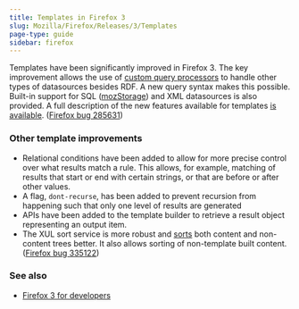 ```yaml
---
title: Templates in Firefox 3
slug: Mozilla/Firefox/Releases/3/Templates
page-type: guide
sidebar: firefox
---
```


Templates have been significantly improved in Firefox 3. The key improvement allows the use of [custom query processors](/en-US/docs/How_to_implement_a_custom_XUL_query_processor_component) to handle other types of datasources besides RDF. A new query syntax makes this possible. Built-in support for SQL ([mozStorage](/en-US/docs/Storage)) and XML datasources is also provided. A full description of the new features available for templates [is available](https://wiki.mozilla.org/XUL:Template_Features_in_1.9). ([Firefox bug 285631](https://bugzil.la/285631))

### Other template improvements

- Relational conditions have been added to allow for more precise control over what results match a rule. This allows, for example, matching of results that start or end with certain strings, or that are before or after other values.
- A flag, `dont-recurse`, has been added to prevent recursion from happening such that only one level of results are generated
- APIs have been added to the template builder to retrieve a result object representing an output item.
- The XUL sort service is more robust and [sorts](/en-US/docs/XUL/Template_Guide/Sorting_Results) both content and non-content trees better. It also allows sorting of non-template built content. ([Firefox bug 335122](https://bugzil.la/335122))

### See also

- [Firefox 3 for developers](/en-US/docs/Mozilla/Firefox/Releases/3)
